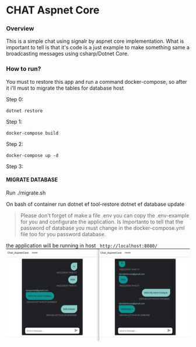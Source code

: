 # CHAT Aspnet Core

### Overview
This is a simple chat using signalr by aspnet core implementation.
What is important to tell is that it's code is a just example to make something same
a broadcasting messages using csharp/Dotnet Core.

### How to run?

You must to restore this app and run a command docker-compose,
so after it i'll must to migrate the tables for database host

Step 0:

    dotnet restore

Step 1:

    docker-compose build

Step 2:

    docker-compose up -d

Step 3:
#### MIGRATE DATABASE

Run
    ./migrate.sh

On bash of container run
    dotnet ef tool-restore
    dotnet ef database update

> Please don't forget of make a file .env you can copy the .env-example for you and  configurate the application. Is Importanto to tell that the password of database you must change in the docker-compose.yml file too for you password database.

the application will be running in host `` http://localhost:8080/``
![alt text](image.png)